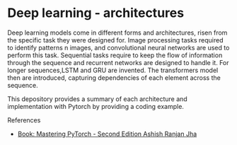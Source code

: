 <h1> Deep learning - architectures</h1>

Deep learning models come in different forms and architectures, risen from the specific task they were designed for. Image processing tasks required to identify patterns n images, and convolutional neural networks  are used to perform this task. Sequential tasks require to keep the flow of information through the sequence and recurrent networks are designed to handle it. For longer sequences,LSTM and GRU are invented. The transformers model then are introduced, capturing dependencies of each element across the sequence. 

This depository provides a summary of each architecture and implementation with Pytorch by providing a coding example.

References
- [Book: Mastering PyTorch - Second Edition Ashish Ranjan Jha](https://learning.oreilly.com/library/view/mastering-pytorch/9781801074308/)
